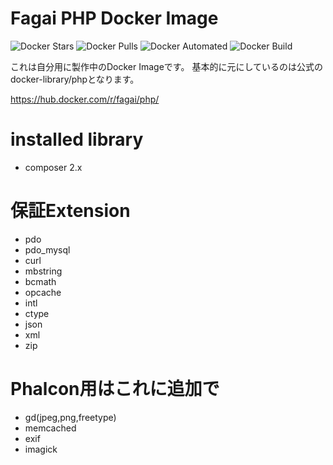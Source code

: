 # Fagai PHP Docker Image

![Docker Stars](https://img.shields.io/docker/stars/fagai/php.svg)
![Docker Pulls](https://img.shields.io/docker/pulls/fagai/php.svg)
![Docker Automated](https://img.shields.io/docker/automated/fagai/php.svg)
![Docker Build](https://img.shields.io/docker/build/fagai/php.svg)

これは自分用に製作中のDocker Imageです。
基本的に元にしているのは公式のdocker-library/phpとなります。

https://hub.docker.com/r/fagai/php/

# installed library

* composer 2.x

# 保証Extension

* pdo
* pdo_mysql
* curl
* mbstring
* bcmath
* opcache
* intl
* ctype
* json
* xml
* zip

# Phalcon用はこれに追加で

* gd(jpeg,png,freetype)
* memcached
* exif
* imagick
